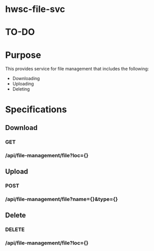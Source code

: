 # hwsc-file-svc
# TO-DO

# Purpose
This provides service for file management that includes the following:
- Downloading
- Uploading
- Deleting

# Specifications
## Download
### GET
### /api/file-management/file?loc={}

## Upload
### POST
### /api/file-management/file?name={}&type={}

## Delete
### DELETE
### /api/file-management/file?loc={}
